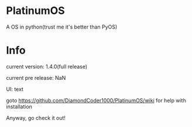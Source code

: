 # PlatinumOS
A OS in python(trust me it's better than PyOS)
# Info
current version: 1.4.0(full release)

current pre release: NaN

UI: text

goto https://github.com/DiamondCoder1000/PlatinumOS/wiki for help with installation

Anyway, go check it out!
                                                                                                                                                                                                                                                                                                                                                                                                 
